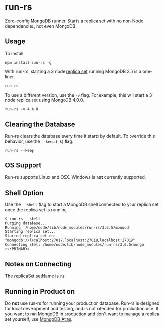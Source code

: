 # run-rs

Zero-config MongoDB runner. Starts a replica set with no non-Node dependencies, not even MongoDB.

## Usage

To install:

```
npm install run-rs -g
```

With run-rs, starting a 3 node [replica set](https://docs.mongodb.com/manual/tutorial/deploy-replica-set/) running MongoDB 3.6 is a one-liner.

```
run-rs
```

To use a different version, use the `-v` flag. For example, this will start a 3 node replica set using MongoDB 4.0.0.

```
run-rs -v 4.0.0
```

## Clearing the Database

Run-rs clears the database every time it starts by default. To override this behavior, use the `--keep` (`-k`) flag.

```
run-rs --keep
```

## OS Support

Run-rs supports Linux and OSX. Windows is **not** currently supported.

## Shell Option

Use the `--shell` flag to start a MongoDB shell connected to your replica
set once the replica set is running.

```
$ run-rs --shell
Purging database...
Running '/home/node/lib/node_modules/run-rs/3.6.5/mongod'
Starting replica set...
Started replica set on "mongodb://localhost:27017,localhost:27018,localhost:27019"
Connecting shell /home/node/lib/node_modules/run-rs/3.6.5/mongo
rs:PRIMARY>
```

## Notes on Connecting

The replicaSet setName is `rs`. 

## Running in Production

Do **not** use run-rs for running your production database. Run-rs is designed
for local development and testing, and is not intended for production use.
If you want to run MongoDB in production and don't want to manage a replica
set yourself, use [MongoDB Atlas](https://www.mongodb.com/cloud/atlas).
